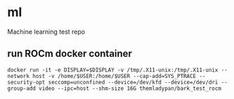 # ml
Machine learning test repo

## run ROCm docker container
```shell
docker run -it -e DISPLAY=$DISPLAY -v /tmp/.X11-unix:/tmp/.X11-unix --network host -v /home/$USER:/home/$USER --cap-add=SYS_PTRACE --security-opt seccomp=unconfined --device=/dev/kfd --device=/dev/dri --group-add video --ipc=host --shm-size 16G themladypan/bark_test_rocm 
```